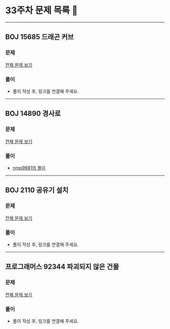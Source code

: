 # 33주차 문제 목록 📝
___
## BOJ 15685 드래곤 커브
### 문제
[전체 문제 보기](https://www.acmicpc.net/problem/15685)

### 풀이
- 풀이 작성 후, 링크를 연결해 주세요.
___
## BOJ 14890 경사로
### 문제
[전체 문제 보기](https://www.acmicpc.net/problem/14890)

### 풀이
- [nmp9981의 풀이](https://blog.naver.com/tybnasgo/222784099912)
___

## BOJ 2110 공유기 설치
### 문제
[전체 문제 보기](https://www.acmicpc.net/problem/2110)
### 풀이
- 풀이 작성 후, 링크를 연결해 주세요.

___
## 프로그래머스 92344 파괴되지 않은 건물
### 문제
[전체 문제 보기](https://programmers.co.kr/learn/courses/30/lessons/92344)

### 풀이
- 풀이 작성 후, 링크를 연결해 주세요.

